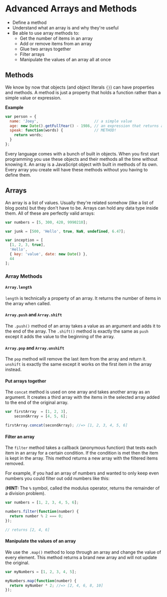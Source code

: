 
# Advanced Arrays and Methods

- Define a method
- Understand what an array is and why they're useful
- Be able to use array methods to:
  - Get the number of items in an array
  - Add or remove items from an array
  - Glue two arrays together
  - Filter arrays
  - Manipulate the values of an array all at once

## Methods

We know by now that objects (and object literals `{}`) can have properties and methods. A method is just a property that holds a function rather than a simple value or expression.

__Example__

```js
var person = {
  name: 'Joey',                         // a simple value
  age: new Date().getFullYear() - 1986, // an expression that returns a simple value
  speak: function(words) {              // METHOD!
    return words;
  }
};
```

Every language comes with a bunch of built in objects. When you first start programming you use these objects and their methods all the time without knowing it. An array is a JavaScript object with built in methods of its own. Every array you create will have these methods without you having to define them.

## Arrays

An array is a list of values. Usually they're related somehow (like a list of blog posts) but they don't have to be. Arrays can hold any data type inside them. All of these are perfectly valid arrays:

```js
var numbers = [5, 300, 420, 9990210];

var junk = [500, 'Hello', true, NaN, undefined, 6.47];

var inception = [
  [1, 2, 3, true],
  'Hello',
  { key: 'value', date: new Date() },
  44
];
```

### Array Methods

#### `Array.length`

`length` is technically a property of an array. It returns the number of items in the array when called.

#### `Array.push` and `Array.shift`

The `.push()` method of an array takes a value as an argument and adds it to the end of the array. The `.shift()` method is exactly the same as `push` except it adds the value to the beginning of the array.

#### `Array.pop` and `Array.unshift`

The `pop` method will remove the last item from the array and return it. `unshift` is exactly the same except it works on the first item in the array instead.

#### Put arrays together

The `concat` method is used on one array and takes another array as an argument. It creates a third array with the items in the selected array added to the end of the original array.

```js
var firstArray  = [1, 2, 3],
    secondArray = [4, 5, 6];

firstArray.concat(secondArray); //=> [1, 2, 3, 4, 5, 6]
```

#### Filter an array

The `filter` method takes a callback (anonymous function) that tests each item in an array for a certain condition. If the condition is met then the item is kept in the array. This method returns a new array with the filtered items removed.

For example, if you had an array of numbers and wanted to only keep even numbers you could filter out odd numbers like this:

(__HINT:__ The `%` symbol, called the modulus operator, returns the remainder of a division problem).

```js
var numbers = [1, 2, 3, 4, 5, 6];

numbers.filter(function(number) {
  return number % 2 === 0;
});

// returns [2, 4, 6]
```

#### Manipulate the values of an array

We use the `.map()` method to loop through an array and change the value of every element. This method returns a brand new array and will not update the original.

```js
var myNumbers = [1, 2, 3, 4, 5];

myNumbers.map(function(number) {
  return myNumber * 2; //=> [2, 4, 6, 8, 10]
});
```
